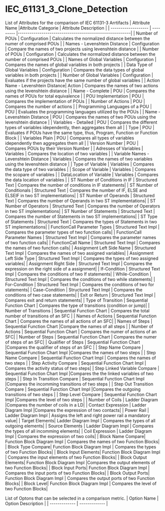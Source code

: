 # IEC_61131_3_Clone_Detection


List of Attributes for the comparison of IEC 61131-3 Arrtifacts
| Attribute Name  |Attribute Categorie | Attribute Description |
| ------------------- | --------- |---------------------------------------------------------|
| Number of POUs | Configuration | Calculates the normalized distance between the numer of comprised POUs |
| Names - Levenshtein Distance | Configuration | Compare the names of two projects using levenshtein distance |
| Number of POUs | Configuration | Calculates the normalized distance between the number of comprised POUs |
| Names of Global Variables | Configuration | Compares the names of global variables in both projects |
| Data Type of Global Variables | Configuration | Compares the data types of global variables in both projects |
| Number of Global Variables | Configuration | Evaluates if the projects have the same number of global variables |
| Action Name - Levenshtein Distance| Action | Compares the names of two actions using the levenshtein distance |
| Name - Complete   | POU | Compares the names of POUs for total equivalence |
| POU Implementation  | POU | Compares the implementation of POUs  |
| Number of Actions     | POU | Compares the number of actions |
| Programming Languages of a POU  | POU | Evaluates the programming languages utilized by the POUs |
| Name - Levenshtein Distance    | POU | Compares the names of two POUs using the levenshtein distance |
| Variables - Detailed    | POU | Compares the different types of variables idependently, then aggregates them all  |
| Type    | POU | Evaluates if POUs have the same type, thus, Program, Function or Function Block |
| Variables Plain | POU | Compares all types of variables idependently then aggregates them all |
| Version Number  | POU | Compares POUs by their Version Number |
| Adresses of Variables  | Variables | Compares the location of two variables |
| Variable Names - Levenshtein Distance | Variables | Compares the names of two variables using the levenshtein distance |
| Type of Variable | Variables | Compares the data type of two variables |
| Scope of Variable   | Variables | Compares the scopare of variables |
| DataLocation of Variable   | Variables | Compares the data location of variables |
| ST Number of Conditions in IF   | Structured Text | Compares the number of conditions in IF statements|
| ST Number of Conditionals  | Structured Text | Compares the number of IF, ELSE and ELSEIF in two ST implementations|
| ST Number of Operands   | Structured Text | Compares the number of Operands in two ST implementations|
| ST Number of Operators   | Structured Text | Compares the number of Operators in two ST implementations|
| ST Number of Statements   | Structured Text | Compares the number of Statements in two ST implementations|
| ST Type of Statements   | Structured Text | Compares the types of Statements in two ST implementations|
| FunctionCall Parameter Types  | Structured Text Impl | Compares the parameter types of two function calls|
| FunctionCall Parameter Names  | Structured Text Impl | Compares the parameter names of two function calls|
| FunctionCall Name  | Structured Text Impl | Compares the names of two function calls|
| Assignment Left Side Name  | Structured Text Impl | Compares the names of two assigned variables|
| Assignment Left Side Type  | Structured Text Impl | Compares the types of two assigned variables|
| Assignment Right Side  | Structured Text Impl | Compares the expression on the right side of a assignment|
| If-Condition  | Structured Text Impl | Compares the conditions of two If statements|
| While-Condition  | Structured Text Impl | Compares the conditions of two while statements|
| For-Condition  | Structured Text Impl | Compares the conditions of two for statements|
| Case-Condition  | Structured Text Impl | Compares the conditions of two case statements|
| Exit or Return  | Structured Text Impl | Compares exit and return statements|
| Type of Transition  | Sequential Function Chart |  Compares the type of transitions (condition or jump)|
| Number of Transitions  | Sequential Function Chart | Compares the total number of transitions of an SFC |
| Names of Actions  | Sequential Function Chart | Compares the names of all actions of an SFC|
| Names of Steps | Sequential Function Chart |Compare the names of all steps |
| Number of Actions  | Sequential Function Chart | Compares the numer of actions of an SFC|
| Number of Steps  | Sequential Function Chart | Compares the numer of steps of an SFC|
| Qualifier of Steps  | Sequential Function Chart |Compares the qualifier of steps of an SFC |
| Step Name Compare  | Sequential Function Chart Impl |Compares the names of two steps |
| Step Name Compare  | Sequential Function Chart Impl | Compares the names of two steps |
| Step Activity Compare  | Sequential Function Chart Impl | Compares the activity status of two steps|
| Step Linked Variable Compare  | Sequential Function Chart Impl |Compares the the linked variables of two steps |
| Step In Transition Compare | Sequential Function Chart Impl |Compares the incomming transitions of two steps |
| Step Out Transition Compare | Sequential Function Chart Impl |Compares the outgoing transitions of two steps |
| Step Level Compare | Sequential Function Chart Impl |Compares the level of two steps |
| Number of Coils | Ladder Diagram |Compares the number of coils in a LD|
| Contact Expression | Ladder Diagram Impl |Compares the expression of two contacts|
| Power Rail | Ladder Diagram Impl | Assigns the left and right power rail a mandatory value|
| Target Elements| Ladder Diagram Impl | Compares the types of all outgoing elements|
| Source Elements | Ladder Diagram Impl | Compares the types of all incomming elements|
| Coil Expression | Ladder Diagram Impl | Compares the expression of two coils|
| Block Name Compare| Function Block Diagram Impl | Compares the names of two Function Blocks|
| Block Type Compare| Function Block Diagram Impl | Compares the types of two Function Blocks|
| Block Input Elements| Function Block Diagram Impl | Compares the input elements of two Function Blocks|
| Block Output Elements| Function Block Diagram Impl |Compares the output elements of two Function Blocks|
| Block Input Ports| Function Block Diagram Impl | Compares the input ports of two Function Blocks|
| Block Output Ports| Function Block Diagram Impl | Compares the output ports of two Function Blocks|
| Block Level| Function Block Diagram Impl | Compares the level of two Function Blocks|

List of Optons that can be selected in a comparison metric.
| Option Name  | Option Description |
| ------------- | ------------- |
